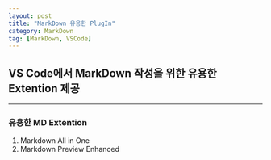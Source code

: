 ```yaml
---
layout: post
title: "MarkDown 유용한 PlugIn"
category: MarkDown
tag: [MarkDown, VSCode]
---
```


## VS Code에서 MarkDown 작성을 위한 유용한 Extention 제공

---

### 유용한 MD Extention
1. Markdown All in One
2. Markdown Preview Enhanced